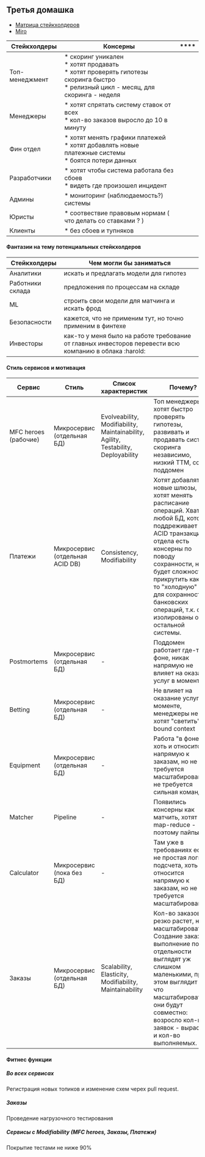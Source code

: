 ## Третья домашка


- [Матрица стейкхолдеров](https://github.com/aberkromb/SystemAnalysisHomeWorks/blob/main/Week3/Матрица%20стейкхолдеров.pdf)
- [Miro](https://miro.com/app/board/uXjVNNW5fPU=/?share_link_id=134937356111)


**Стейкхолдеры** | **Консерны** | ****
--- | --- | --- 
Топ-менеджмент | * скоринг уникален <br/> * хотят продавать <br/> * хотят проверять гипотезы скоринга быстро <br/> * релизный цикл - месяц, для скоринга - неделя
Менеджеры | * хотят спрятать систему ставок от всех <br/> * кол-во заказов выросло до 10 в минуту
Фин отдел | * хотят менять графики платежей <br/> * хотят добавлять новые платежные системы <br/> * боятся потери данных
Разработчики | * хотят чтобы система работала без сбоев <br/> * видеть где произошел инцидент
Админы | * мониторинг (наблюдаемость?) системы 
Юристы | * соотвествие правовым нормам ( что делать со ставками ? )
Клиенты | * без сбоев и тупняков

#### Фантазии на тему потенциальных стейкхолдеров

**Стейкхолдеры** | **Чем могли бы заниматься**
--- | --- 
Аналитики  | искать и предлагать модели для гипотез
Работники склада  | предложения по процессам на складе
ML | строить свои модели для матчинга и искать фрод 
Безопасности | кажется, что не применим тут, но точно применим в финтехе
Инвесторы | как-то у меня было на работе требование от главных инвесторов перевести всю компанию в облака :harold:


#### Стиль сервисов и мотивация

**Сервис** | **Стиль** | **Список характеристик** | **Почему?** | **Минусы**
--- | --- | --- | --- | --- 
MFC heroes (рабочие) | Микросервис (отдельная БД) |  Evolveability, Modifiability, Maintainability, Agility, Testability, Deployability | Топ менеджеры хотят быстро проверять гипотезы, развивать и продавать систему скоринга независимо, низкий ТТМ, core поддомен | - 
Платежи | Микросервис (отдельная ACID DB) | Consistency, Modifiability | Хотят добавлять новые шлюзы, хотят менять расписание операций. Хватит любой БД, которая поддреживает ACID транзакции. У отдела есть консерны по поводу сохранности, не будет сложности прикрутить какую-то "холодную" БД для сохранности банковских операций, т.к. они изолированы от остальной системы.  | -
Postmortems | Микросервис (отдельная БД) | - | Поддомен работает где-то в фоне, никак напрямую не влияет на оказание услуг в моменте. | -
Betting | Микросервис (отдельная БД) | - | Не влияет на оказание услуг в моменте, менеджеры не хотят "светить" bound context | - 
Equipment | Микросервис (отдельная БД) | - | Работа "в фоне", хоть и относится напрямую к заказам, но не требуется масштабирование, не требуется сильная команда | -
Matcher | Pipeline | - | Появились консерны как матчить, хотят map-reduce - поэтому пайпы | -
Calculator | Микросервис (пока без БД) | - | Там уже в требованиях есть не простая логика подсчета, хоть и относится напрямую к заказам, но не требуется масштабирование | Весь анализ показывает что выносить отдельно нет смысла
Заказы | Микросервис (отдельная БД) | Scalability, Elasticity, Modifiability, Maintainability | Кол-во заказов резко растет, надо масштабироваться. Создание заказа и выполнение по отдельности выглядят уж слишком маленькими, при этом выглядит так что масштабироваться они будут совместно: возросло кол-во заявок - вырастет и кол-во выполняемых. | Будет грустно если упадет сервис, не получится принимать новые и обсуживать старые независимо  


#### Фитнес функции
##### Во всех сервисах
Регистрация новых топиков и изменение схем черех pull request.

##### Заказы
Проведение нагрузочного тестирования

##### Сервисы с Modifiability (MFC heroes, Заказы, Платежи)
Покрытие тестами не ниже 90%


